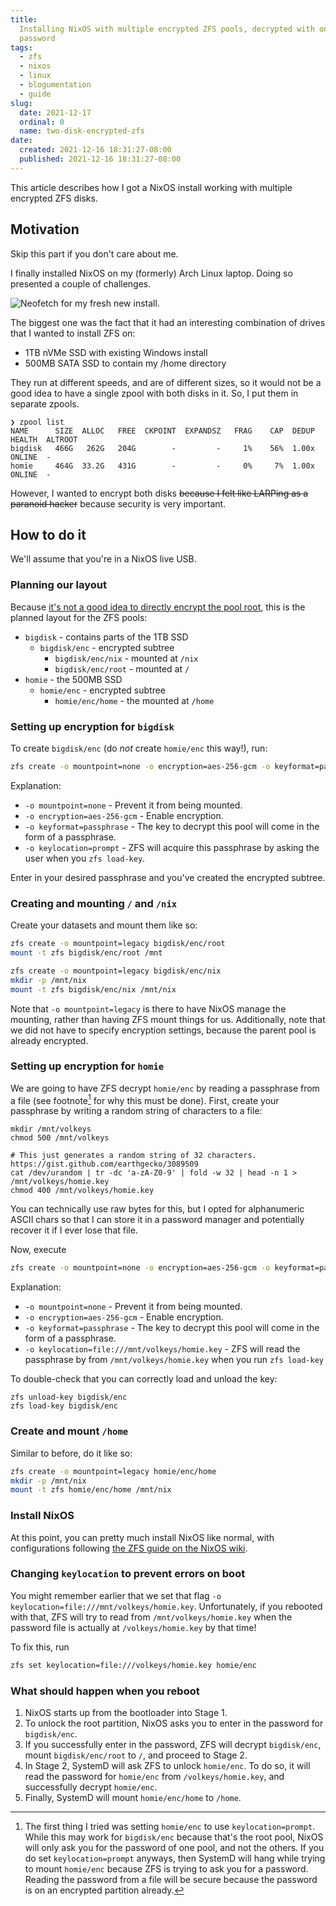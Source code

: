 ```yaml
---
title:
  Installing NixOS with multiple encrypted ZFS pools, decrypted with one
  password
tags:
  - zfs
  - nixos
  - linux
  - blogumentation
  - guide
slug:
  date: 2021-12-17
  ordinal: 0
  name: two-disk-encrypted-zfs
date:
  created: 2021-12-16 18:31:27-08:00
  published: 2021-12-16 18:31:27-08:00
---
```


This article describes how I got a NixOS install working with multiple encrypted
ZFS disks.

<!-- excerpt -->

## Motivation

Skip this part if you don't care about me.

I finally installed NixOS on my (formerly) Arch Linux laptop. Doing so presented
a couple of challenges.

![Neofetch for my fresh new install.](https://s3.us-west-000.backblazeb2.com/nyaabucket/ab5779d7b3ac85550ada12a8e93ff8a64a39446c7b1db8d5adc1efd1e21ebae1/banana-neofetch.png)

The biggest one was the fact that it had an interesting combination of drives
that I wanted to install ZFS on:

- 1TB nVMe SSD with existing Windows install
- 500MB SATA SSD to contain my /home directory

They run at different speeds, and are of different sizes, so it would not be a
good idea to have a single zpool with both disks in it. So, I put them in
separate zpools.

```
❯ zpool list
NAME      SIZE  ALLOC   FREE  CKPOINT  EXPANDSZ   FRAG    CAP  DEDUP    HEALTH  ALTROOT
bigdisk   466G   262G   204G        -         -     1%    56%  1.00x    ONLINE  -
homie     464G  33.2G   431G        -         -     0%     7%  1.00x    ONLINE  -
```

However, I wanted to encrypt both disks ~~because I felt like LARPing as a
paranoid hacker~~ because security is very important.

## How to do it

We'll assume that you're in a NixOS live USB.

### Planning our layout

Because
[it's not a good idea to directly encrypt the pool root](https://www.reddit.com/r/zfs/comments/bnvdco/zol_080_encryption_dont_encrypt_the_pool_root/),
this is the planned layout for the ZFS pools:

- `bigdisk` - contains parts of the 1TB SSD
  - `bigdisk/enc` - encrypted subtree
    - `bigdisk/enc/nix` - mounted at `/nix`
    - `bigdisk/enc/root` - mounted at `/`
- `homie` - the 500MB SSD
  - `homie/enc` - encrypted subtree
    - `homie/enc/home` - the mounted at `/home`

### Setting up encryption for `bigdisk`

To create `bigdisk/enc` (do _not_ create `homie/enc` this way!), run:

```bash
zfs create -o mountpoint=none -o encryption=aes-256-gcm -o keyformat=passphrase -o keylocation=prompt bigdisk/enc
```

Explanation:

- `-o mountpoint=none` - Prevent it from being mounted.
- `-o encryption=aes-256-gcm` - Enable encryption.
- `-o keyformat=passphrase` - The key to decrypt this pool will come in the form
  of a passphrase.
- `-o keylocation=prompt` - ZFS will acquire this passphrase by asking the user
  when you `zfs load-key`.

Enter in your desired passphrase and you've created the encrypted subtree.

### Creating and mounting `/` and `/nix`

Create your datasets and mount them like so:

```bash
zfs create -o mountpoint=legacy bigdisk/enc/root
mount -t zfs bigdisk/enc/root /mnt

zfs create -o mountpoint=legacy bigdisk/enc/nix
mkdir -p /mnt/nix
mount -t zfs bigdisk/enc/nix /mnt/nix
```

Note that `-o mountpoint=legacy` is there to have NixOS manage the mounting,
rather than having ZFS mount things for us. Additionally, note that we did not
have to specify encryption settings, because the parent pool is already
encrypted.

### Setting up encryption for `homie`

We are going to have ZFS decrypt `homie/enc` by reading a passphrase from a file
(see footnote[^1] for why this must be done). First, create your passphrase by
writing a random string of characters to a file:

```
mkdir /mnt/volkeys
chmod 500 /mnt/volkeys

# This just generates a random string of 32 characters. https://gist.github.com/earthgecko/3089509
cat /dev/urandom | tr -dc 'a-zA-Z0-9' | fold -w 32 | head -n 1 > /mnt/volkeys/homie.key
chmod 400 /mnt/volkeys/homie.key
```

[^1]:
    The first thing I tried was setting `homie/enc` to use `keylocation=prompt`.
    While this may work for `bigdisk/enc` because that's the root pool, NixOS
    will only ask you for the password of one pool, and not the others. If you
    do set `keylocation=prompt` anyways, then SystemD will hang while trying to
    mount `homie/enc` because ZFS is trying to ask you for a password. Reading
    the password from a file will be secure because the password is on an
    encrypted partition already.

You can technically use raw bytes for this, but I opted for alphanumeric ASCII
chars so that I can store it in a password manager and potentially recover it if
I ever lose that file.

Now, execute

```bash
zfs create -o mountpoint=none -o encryption=aes-256-gcm -o keyformat=passphrase -o keylocation=prompt bigdisk/enc
```

Explanation:

- `-o mountpoint=none` - Prevent it from being mounted.
- `-o encryption=aes-256-gcm` - Enable encryption.
- `-o keyformat=passphrase` - The key to decrypt this pool will come in the form
  of a passphrase.
- `-o keylocation=file:///mnt/volkeys/homie.key` - ZFS will read the passphrase
  by from `/mnt/volkeys/homie.key` when you run `zfs load-key`

To double-check that you can correctly load and unload the key:

```
zfs unload-key bigdisk/enc
zfs load-key bigdisk/enc
```

### Create and mount `/home`

Similar to before, do it like so:

```bash
zfs create -o mountpoint=legacy homie/enc/home
mkdir -p /mnt/nix
mount -t zfs homie/enc/home /mnt/nix
```

### Install NixOS

At this point, you can pretty much install NixOS like normal, with
configurations following
[the ZFS guide on the NixOS wiki](https://nixos.wiki/wiki/ZFS).

### Changing `keylocation` to prevent errors on boot

You might remember earlier that we set that flag
`-o keylocation=file:///mnt/volkeys/homie.key`. Unfortunately, if you rebooted
with that, ZFS will try to read from `/mnt/volkeys/homie.key` when the password
file is actually at `/volkeys/homie.key` by that time!

To fix this, run

```bash
zfs set keylocation=file:///volkeys/homie.key homie/enc
```

### What should happen when you reboot

1. NixOS starts up from the bootloader into Stage 1.
2. To unlock the root partition, NixOS asks you to enter in the password for
   `bigdisk/enc`.
3. If you successfully enter in the password, ZFS will decrypt `bigdisk/enc`,
   mount `bigdisk/enc/root` to `/`, and proceed to Stage 2.
4. In Stage 2, SystemD will ask ZFS to unlock `homie/enc`. To do so, it will
   read the password for `homie/enc` from `/volkeys/homie.key`, and successfully
   decrypt `homie/enc`.
5. Finally, SystemD will mount `homie/enc/home` to `/home`.
